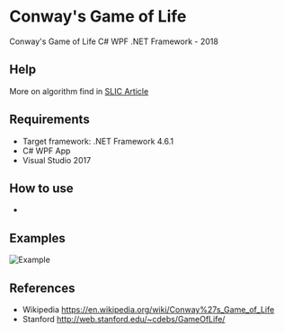 # Conway's Game of Life

Conway's Game of Life C# WPF .NET Framework - 2018

Help
-----

More on algorithm find in [SLIC Article](https://infoscience.epfl.ch/record/177415/files/Superpixel_PAMI2011-2.pdf)

Requirements
-----
  - Target framework: .NET Framework 4.6.1
  - C# WPF App
  - Visual Studio 2017
   
How to use
-----
  - 
  
Examples
-----
<img src="https://github.com/kruherson1337/SLIC/blob/master/examples/example.jpg?raw=true" alt="Example"/>


References
-----
  - Wikipedia https://en.wikipedia.org/wiki/Conway%27s_Game_of_Life
  - Stanford http://web.stanford.edu/~cdebs/GameOfLife/
